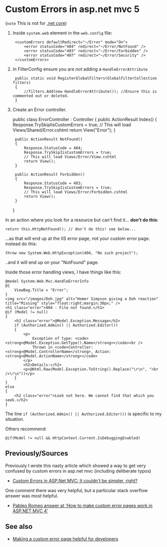 ﻿# Custom Errors in asp.net mvc 5

(`note` This is not for [.net core](../.net_core_MVC/01_summary.md))

1. Inside `system.web` element in the `web.config` file:

		<customErrors defaultRedirect="~/Error" mode="On">
			<error statusCode="404" redirect="~/Error/NotFound" />
			<error statusCode="403" redirect="~/Error/Forbidden" />
			<error statusCode="407" redirect="~/Error/Security" />
		</customErrors>

2. In FilterConfig ensure you are *not* adding a `HandleErrorAttribute`

		public static void RegisterGlobalFilters(GlobalFilterCollection filters)
		{
			//filters.Add(new HandleErrorAttribute()); //Ensure this is commented out or deleted.
		}

3. Create an Error controller.

	public class ErrorController : Controller
	{
		public ActionResult Index()
		{
			Response.TrySkipIisCustomErrors = true;
			// This will load Views/Shared/Error.cshtml
			return View("Error");
		}

		public ActionResult NotFound()
		{
			Response.StatusCode = 404;
			Response.TrySkipIisCustomErrors = true;
			// This will load Views/Error/View.cshtml
			return View();
		}

		public ActionResult Forbidden()
		{
			Response.StatusCode = 403;
			Response.TrySkipIisCustomErrors = true;
			// This will load Views/Error/Forbidden.cshtml
			return View();
		}
	}

In an action where you look for a resource but can't find it... **don't do this**:

	return this.HttpNotFound(); // don't do this! see below...

...as that will end up at the IIS error page, not your custom error page.
instead do this:

	throw new System.Web.HttpException(404, "No such project");

..and it will end up on your "NotFound" page.

Inside those error handling views, I have things like this:

	@model System.Web.Mvc.HandleErrorInfo
	@{
		ViewBag.Title = "Error";
	}
	<img src="/images/Doh.jpg" alt="Homer Simpson giving a Doh reaction" title="Missing" style="float:right;margin:30px;" />
	<h1 class="error">404 - File not found.</h1>
	@if (Model != null)
	{
		<h2 class="error">@Model.Exception.Message</h2>
		if (Authorized.Admin() || Authorized.Editor())
		{
			<p>
				Exception of type: <code><strong>@Model.Exception.GetType().Name</strong></code><br />
				Thrown in <code>Controller: <strong>@Model.ControllerName</strong>, Action: <strong>@Model.ActionName</strong></code>
			</p>
			<h2>Details:</h2>
			<p>@Html.Raw(Model.Exception.ToString().Replace("\r\n", "<br />\r\n"))</p>
		}
	}
	else
	{
		<h2 class="error">Look not here. We cannot find that which you seek.</h2>
	}

The line `if (Authorized.Admin() || Authorized.Editor())` is specific to my situation.

Others recommend:

    @if(Model != null && HttpContext.Current.IsDebuggingEnabled)

## Previously/Sources

Previously I wrote this nasty article which showed a way to get very confused by custom errors in asp.net mvc (including deliberate typos)

- [Custom Errors in ASP.Net MVC: It couldn't be simpler, right?](https://secretgeek.net/custom_errors_mvc)

One comment there was very helpful, but a particular stack overflow answer was most helpful.

- [Pableo Romeo answer at 'How to make custom error pages work in ASP.NET MVC 4'](https://stackoverflow.com/a/13905859/49)

## See also

- [Making a custom error page helpful for developers](helpful_error_page.md)